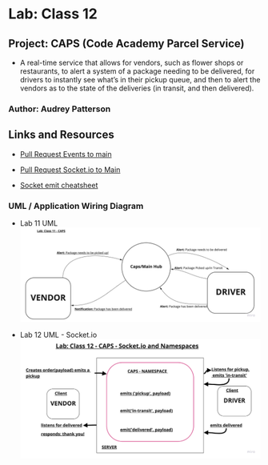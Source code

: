 # Lab: Class 12

## Project: CAPS (Code Academy Parcel Service)

- A real-time service that allows for vendors, such as flower shops or restaurants, to alert a system of a package needing to be delivered, for drivers to instantly see what’s in their pickup queue, and then to alert the vendors as to the state of the deliveries (in transit, and then delivered).

### Author: Audrey Patterson

## Links and Resources

- [Pull Request Events to main](https://github.com/arpatterson31/caps/pull/1)
- [Pull Request Socket.io to Main](https://github.com/arpatterson31/caps/pull/2)

- [Socket emit cheatsheet](https://socket.io/docs/v3/emit-cheatsheet/index.html)

### UML / Application Wiring Diagram

- Lab 11 UML
![Lab 11 UML](assets/lab11-uml.jpg)

- Lab 12 UML - Socket.io
![Lab 12 UML](assets/lab12-uml.jpg)
